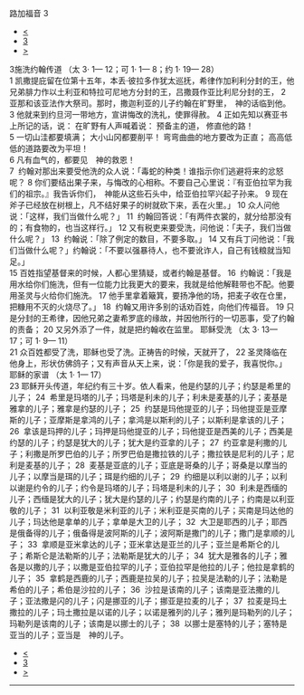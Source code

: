 ﻿





 路加福音 3




* [<](bible/LUK02.md)
* [3](bible/LUK.md)
* [>](bible/LUK04.md)



 
3施洗约翰传道 （太
3·
1—
12；可
1·
1—
8；约
1·
19—
28）  
1 凯撒提庇留在位第十五年，本丢·彼拉多作犹太巡抚，希律作加利利分封的王，他兄弟腓力作以土利亚和特拉可尼地方分封的王，吕撒聂作亚比利尼分封的王， 
2  亚那和该亚法作大祭司。那时，撒迦利亚的儿子约翰在旷野里，　神的话临到他。 
3 他就来到约旦河一带地方，宣讲悔改的洗礼，使罪得赦。 
4 正如先知以赛亚书上所记的话，说： 在旷野有人声喊着说： 预备主的道， 修直他的路！  
5 一切山洼都要填满； 大小山冈都要削平！ 弯弯曲曲的地方要改为正直； 高高低低的道路要改为平坦！  
6 凡有血气的，都要见　神的救恩！  
7  约翰对那出来要受他洗的众人说：「毒蛇的种类！谁指示你们逃避将来的忿怒呢？ 
8 你们要结出果子来，与悔改的心相称。不要自己心里说：『有亚伯拉罕为我们的祖宗。』我告诉你们，　神能从这些石头中，给亚伯拉罕兴起子孙来。 
9 现在斧子已经放在树根上，凡不结好果子的树就砍下来，丢在火里。」 
10 众人问他说：「这样，我们当做什么呢？」 
11  约翰回答说：「有两件衣裳的，就分给那没有的；有食物的，也当这样行。」 
12 又有税吏来要受洗，问他说：「夫子，我们当做什么呢？」 
13  约翰说：「除了例定的数目，不要多取。」 
14 又有兵丁问他说：「我们当做什么呢？」约翰说：「不要以强暴待人，也不要讹诈人，自己有钱粮就当知足。」  
15 百姓指望基督来的时候，人都心里猜疑，或者约翰是基督。 
16  约翰说：「我是用水给你们施洗，但有一位能力比我更大的要来，我就是给他解鞋带也不配。他要用圣灵与火给你们施洗。 
17 他手里拿着簸箕，要扬净他的场，把麦子收在仓里，把糠用不灭的火烧尽了。」 
18  约翰又用许多别的话劝百姓，向他们传福音。 
19 只是分封的王希律，因他兄弟之妻希罗底的缘故，并因他所行的一切恶事，受了约翰的责备； 
20 又另外添了一件，就是把约翰收在监里。 耶稣受洗 （太
3·
13—
17；可
1·
9—
11）  
21 众百姓都受了洗，耶稣也受了洗。正祷告的时候，天就开了， 
22 圣灵降临在他身上，形状仿佛鸽子；又有声音从天上来，说：「你是我的爱子，我喜悦你。」 耶稣的家谱 （太
1·
1—
17）  
23 耶稣开头传道，年纪约有三十岁。依人看来，他是约瑟的儿子；约瑟是希里的儿子； 
24  希里是玛塔的儿子；玛塔是利未的儿子；利未是麦基的儿子；麦基是雅拿的儿子；雅拿是约瑟的儿子； 
25  约瑟是玛他提亚的儿子；玛他提亚是亚摩斯的儿子；亚摩斯是拿鸿的儿子；拿鸿是以斯利的儿子；以斯利是拿该的儿子； 
26  拿该是玛押的儿子；玛押是玛他提亚的儿子；玛他提亚是西美的儿子；西美是约瑟的儿子；约瑟是犹大的儿子；犹大是约亚拿的儿子； 
27  约亚拿是利撒的儿子；利撒是所罗巴伯的儿子；所罗巴伯是撒拉铁的儿子；撒拉铁是尼利的儿子；尼利是麦基的儿子； 
28  麦基是亚底的儿子；亚底是哥桑的儿子；哥桑是以摩当的儿子；以摩当是珥的儿子；珥是约细的儿子； 
29  约细是以利以谢的儿子；以利以谢是约令的儿子；约令是玛塔的儿子；玛塔是利未的儿子； 
30  利未是西缅的儿子；西缅是犹大的儿子；犹大是约瑟的儿子；约瑟是约南的儿子；约南是以利亚敬的儿子； 
31  以利亚敬是米利亚的儿子；米利亚是买南的儿子；买南是玛达他的儿子；玛达他是拿单的儿子；拿单是大卫的儿子； 
32  大卫是耶西的儿子；耶西是俄备得的儿子；俄备得是波阿斯的儿子；波阿斯是撒门的儿子；撒门是拿顺的儿子； 
33  拿顺是亚米拿达的儿子；亚米拿达是亚兰的儿子；亚兰是希斯仑的儿子；希斯仑是法勒斯的儿子；法勒斯是犹大的儿子； 
34  犹大是雅各的儿子；雅各是以撒的儿子；以撒是亚伯拉罕的儿子；亚伯拉罕是他拉的儿子；他拉是拿鹤的儿子； 
35  拿鹤是西鹿的儿子；西鹿是拉吴的儿子；拉吴是法勒的儿子；法勒是希伯的儿子；希伯是沙拉的儿子； 
36  沙拉是该南的儿子；该南是亚法撒的儿子；亚法撒是闪的儿子；闪是挪亚的儿子；挪亚是拉麦的儿子； 
37  拉麦是玛土撒拉的儿子；玛土撒拉是以诺的儿子；以诺是雅列的儿子；雅列是玛勒列的儿子；玛勒列是该南的儿子；该南是以挪士的儿子； 
38  以挪士是塞特的儿子；塞特是亚当的儿子；亚当是　神的儿子。 
* [<](bible/LUK02.md)
* [3](bible/LUK.md)
* [>](bible/LUK04.md)





---









